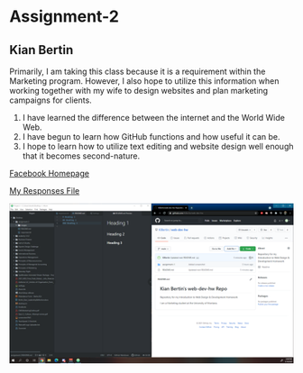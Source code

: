 # Assignment-2
## Kian Bertin

Primarily, I am taking this class because it is a requirement within the Marketing program. However, I also hope to utilize this information when working together with my wife to design websites and plan marketing campaigns for clients.

1. I have learned the difference between the internet and the World Wide Web.
2. I have begun to learn how GitHub functions and how useful it can be.
3. I hope to learn how to utilize text editing and website design well enough that it becomes second-nature.

[Facebook Homepage](https://www.facebook.com/)

[My Responses File](./responses.txt)

![My Screenshot](./images/screenshot.PNG)
